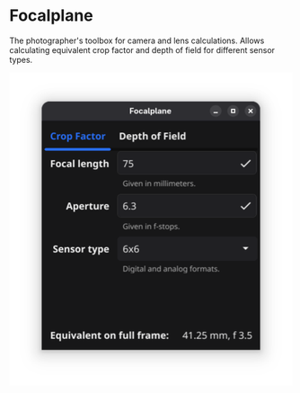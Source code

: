 # Focalplane

The photographer's toolbox for camera and lens calculations.
Allows calculating equivalent crop factor and depth of field for different sensor types.

![image](img/screenshot.png)
